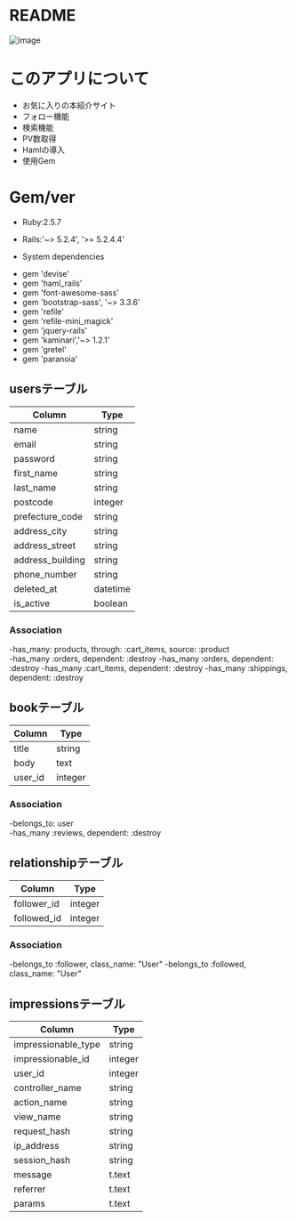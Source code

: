 # README
![image](https://user-images.githubusercontent.com/64464083/101259724-ee113480-376d-11eb-9763-a9c8fef54547.png)
# このアプリについて
 - お気に入りの本紹介サイト
 - フォロー機能
 - 検索機能
 - PV数取得
 - Hamlの導入
 - 使用Gem

# Gem/ver
* Ruby:2.5.7

* Rails:'~> 5.2.4', '>= 5.2.4.4'

* System dependencies
 - gem 'devise'
 - gem 'haml_rails'
 - gem 'font-awesome-sass'
 - gem 'bootstrap-sass', '~> 3.3.6'
 - gem 'refile'
 - gem 'refile-mini_magick'
 - gem 'jquery-rails'
 - gem 'kaminari','~> 1.2.1'
 - gem 'gretel'
 - gem 'paranoia'

## usersテーブル
|Column|Type|
|------|----|
|name|string|
|email|string|
|password|string|
|first_name|string|
|last_name|string|
|postcode|integer|
|prefecture_code|string|
|address_city|string|
|address_street|string|
|address_building|string|
|phone_number|string|
|deleted_at|datetime|
|is_active|boolean|

### Association
 -has_many: products, through: :cart_items, source: :product<br>
 -has_many :orders, dependent: :destroy
 -has_many :orders, dependent: :destroy
 -has_many :cart_items, dependent: :destroy
 -has_many :shippings, dependent: :destroy

## bookテーブル
|Column|Type|
|------|----|
|title|string|
|body|text|
|user_id|integer|

### Association
 -belongs_to: user<br>
 -has_many :reviews, dependent: :destroy

## relationshipテーブル
|Column|Type|
|------|----|
|follower_id|integer|
|followed_id|integer|

### Association
 -belongs_to :follower, class_name: "User"
 -belongs_to :followed, class_name: "User"

## impressionsテーブル
|Column|Type|
|------|----|
|impressionable_type|string|
|impressionable_id|integer|
|user_id|integer|
|controller_name|string|
|action_name|string|
|view_name|string|
|request_hash|string|
|ip_address|string|
|session_hash|string|
|message|t.text|
|referrer|t.text|
|params|t.text|



